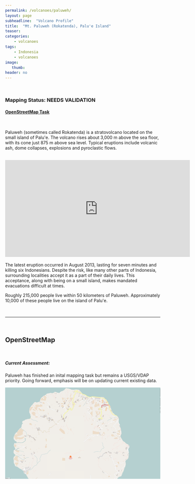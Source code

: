 ```yaml
---
permalink: /volcanoes/paluweh/
layout: page
subheadline:  "Volcano Profile"
title:  "Mt. Paluweh (Rokatenda), Palu'e Island"
teaser: 
categories:
    - volcanoes
tags:
    - Indonesia
    - volcanoes
image:
   thumb:
header: no
---
```


<br />


### Mapping Status: NEEDS VALIDATION

#### [OpenStreetMap Task](http://tasks.hotosm.org/project/908)

<br />

Paluweh (sometimes called Rokatenda) is a stratovolcano located on the small island of Palu'e. The volcano rises about 3,000 m above the sea floor, with its cone just 875 m above sea level. Typical eruptions include volcanic ash, dome collapses, explosions and pyroclastic flows.

<br />

<iframe width="600" height="315" src="https://www.youtube.com/embed/8cfEvlzQcEU" frameborder="0" allowfullscreen></iframe>

<br />

The latest eruption occurred in August 2013, lasting for seven minutes and killing six Indonesians. Despite the risk, like many other parts of Indonesia, surrounding localities accept it as a part of their daily lives. This acceptance, along with being on a small island, makes mandated evacuations difficult at times.

Roughly 215,000 people live within 50 kilometers of Paluweh.  Approximately 10,000 of these people live on the island of Palu'e.

<br />

-----

<br />

## OpenStreetMap

<br />

##### Current Assessment:

Paluweh has finished an inital mapping task but remains a USGS/VDAP priority. Going forward, emphasis will be on updating current existing data.

![](/images/volcanoes/earlynov2015/paluweh.png)